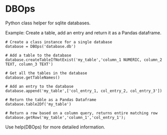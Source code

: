 # DBOps

Python class helper for sqlite databases.

Example: Create a table, add an entry and return it as a Pandas dataframe.

```
# Create a class instance for a single database
database = DBOps('database.db')

# Add a table to the database
database.createTableIfNotExist('my_table','column_1 NUMERIC, column_2 TEXT, column_3 TEXT')

# Get all the tables in the database
database.getTableNames()

# Add an entry to the database
database.append('my_table',['col_entry_1, col_entry_2, col_entry_3'])

# Return the table as a Pandas Dataframe
database.table2Df('my_table')

# Return a row based on a column query, returns entire matching row
database.getRow('my_table','column_1','col_entry_1');
```

Use help(DBOps) for more detailed information.


